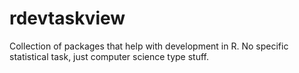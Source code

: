 # rdevtaskview
Collection of packages that help with development in R. No specific statistical task, just computer science type stuff.

